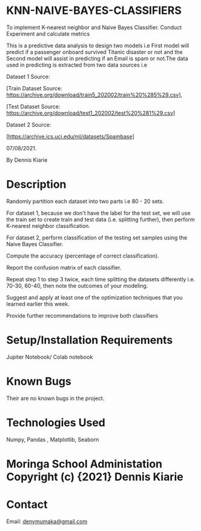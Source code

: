 # KNN-NAIVE-BAYES-CLASSIFIERS 

To implement K-nearest neighbor and  Naive Bayes Classifier. Conduct Experiment and calculate metrics

This is a predictive data analysis to design two  models i.e First model will predict if a passenger onboard survived Titanic disaster or not and the Second model will assist in predicting if an Email is spam or not.The data used in predicting is extracted from two data sources i.e

Dataset 1 Source:

[Train Dataset Source: https://archive.org/download/train5_202002/train%20%285%29.csv],

[Test Dataset Source: https://archive.org/download/test1_202002/test%20%281%29.csv]

Dataset 2 Source: 

[https://archive.ics.uci.edu/ml/datasets/Spambase]

07/08/2021.

By Dennis Kiarie

# Description

Randomly partition each dataset into two parts i.e 80 - 20 sets.

For dataset 1, because we don't have the label for the test set, we will use the train set to create train and test data (i.e. splitting further), then perform K-nearest neighbor classification.

For dataset 2, perform classification of the testing set samples using the Naive Bayes Classifier.

Compute the accuracy (percentage of correct classification).

Report the confusion matrix of each classifier.

Repeat step 1 to step 3 twice, each time splitting the datasets differently i.e. 70-30, 60-40, then note the outcomes of your modeling.

Suggest and apply at least one of the optimization techniques that you learned earlier this week.

Provide further recommendations to improve both classifiers

# Setup/Installation Requirements

Jupiter Notebook/ Colab notebook

# Known Bugs

Their are no known bugs in the project.

# Technologies Used

Numpy, Pandas , Matplotlib, Seaborn

# Moringa School Administation Copyright (c) {2021} Dennis Kiarie

# Contact

Email: denymumaka@gmail.com
